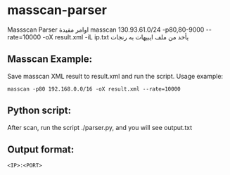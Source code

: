 # masscan-parser
Massscan Parser
اوامر مفيدة
masscan 130.93.61.0/24 -p80,80-9000 --rate=10000 -oX result.xml -iL ip.txt      يأخد من ملف ايبيهات به رنجات
## Masscan Example:
Save masscan XML result to result.xml and run the script.
Usage example: 
```
masscan -p80 192.168.0.0/16 -oX result.xml --rate=10000
```

## Python script:
After scan, run the script ./parser.py, and you will see output.txt

## Output format: 
`<IP>:<PORT>`
